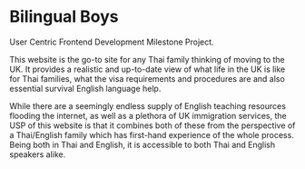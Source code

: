 # Bilingual Boys
User Centric Frontend Development Milestone Project.

This website is the go-to site for any Thai family thinking of moving to the UK. It provides a realistic and up-to-date view
of what life in the UK is like for Thai families, what the visa requirements and procedures are and also essential survival 
English language help.

While there are a seemingly endless supply of English teaching resources flooding the internet, as well as a plethora of UK 
immigration services, the USP of this website is that it combines both of these from the perspective of a Thai/English family 
which has first-hand experience of the whole process. Being both in Thai and English, it is accessible to both Thai and English
speakers alike.